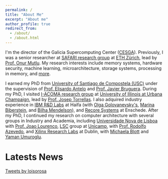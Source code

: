 ```yaml
---
permalink: /
title: "About Me"
excerpt: "About me"
author_profile: true
redirect_from: 
  - /about/
  - /about.html
---
```


I'm the director of the Galicia Supercomputing Center ([CESGA](https://www.cesga.es/)). Previously, I was a senior researcher at [SAFARI research group](https://safari.ethz.ch) at [ETH Zürich](https://ethz.ch/een.html), lead by [Prof. Onur Mutlu](https://people.inf.ethz.ch/omutlu). My  research interests include  memory systems, hardware security, machine learning, microarchitecture, storage systems, processing in memory, and [more](https://scholar.google.com/citations?user=MzblxxcAAAAJ&hl=en&authuser=1).

I earned my PhD from [University of Santiago de Compostela (USC)](https://www.usc.es) under the supervision of [Prof. Elisardo Antelo](https://www.researchgate.net/profile/Elisardo_Antelo) and [Prof. Javier Bruguera](https://www.researchgate.net/profile/Javier_Bruguera). During my PhD, I visited [I-ACOMA research group](http://iacoma.cs.uiuc.edu/) at [University of Illinois at Urbana Champaign](https://uiuc.edu), lead by [Prof. Josep Torrellas](http://iacoma.cs.uiuc.edu/josep/torrellas.html). I also adquired industry experience in [IBM R&D Labs](https://www.research.ibm.com/labs/haifa/) at Haifa (with [Olga Golovanevsky's](https://www.researchgate.net/scientific-contributions/Olga-Golovanevsky-2028453878), [Marina Biberstein](https://dblp.org/pid/44/5270.html), and [Bilha Mendelson](https://dblp.org/pid/71/2760.html)), and [Recore Systems](https://www.design-reuse.com/news/35332/recore-systems-ip-european-multi-core-space-processor.html) at Enschede. After my PhD, I continued my research on computer architecture with several groups in Industry and Academia, including [Universidade Nova de Lisboa](https://www.unl.pt) with [Prof. Joao Lourenco](https://docentes.fct.unl.pt/joao-lourenco), [LSC](https://lsc.ic.unicamp.br/) group at [Unicamp](https://www.unicamp.br/unicamp/), with [Prof. Rodolfo Azevedo](https://ic.unicamp.br/en/~rodolfo/), and [Xilinx Research Labs](https://www.xilinx.com/about/research-labs.html) at Dublin, with [Michaela Blott](https://www.researchgate.net/profile/Michaela_Blott) and [Yaman Umuroglu](https://www.researchgate.net/profile/Yaman_Umuroglu).


Latests News
======
<a class="twitter-timeline" href="https://twitter.com/loisorosa?ref_src=twsrc%5Etfw">Tweets by loisorosa</a> <script async src="https://platform.twitter.com/widgets.js" charset="utf-8"></script>

